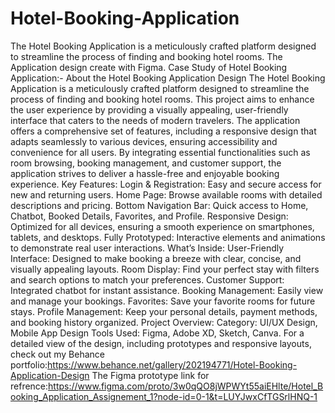 # Hotel-Booking-Application
The Hotel Booking Application is a meticulously crafted platform designed to streamline the process of finding and booking hotel rooms. The Application design create with Figma.
Case Study of Hotel Booking Application:-
About the Hotel Booking Application Design
The Hotel Booking Application is a meticulously crafted platform designed to streamline the process of finding and booking hotel rooms. This project aims to enhance the user experience by providing a visually appealing, user-friendly interface that caters to the needs of modern travelers. The application offers a comprehensive set of features, including a responsive design that adapts seamlessly to various devices, ensuring accessibility and convenience for all users. By integrating essential functionalities such as room browsing, booking management, and customer support, the application strives to deliver a hassle-free and enjoyable booking experience.
Key Features:
Login & Registration: Easy and secure access for new and returning users.
Home Page: Browse available rooms with detailed descriptions and pricing.
Bottom Navigation Bar: Quick access to Home, Chatbot, Booked Details, Favorites, and Profile.
Responsive Design: Optimized for all devices, ensuring a smooth experience on smartphones, tablets, and desktops.
Fully Prototyped: Interactive elements and animations to demonstrate real user interactions.
What’s Inside:
User-Friendly Interface: Designed to make booking a breeze with clear, concise, and visually appealing layouts.
Room Display: Find your perfect stay with filters and search options to match your preferences.
Customer Support: Integrated chatbot for instant assistance.
Booking Management: Easily view and manage your bookings.
Favorites: Save your favorite rooms for future stays.
Profile Management: Keep your personal details, payment methods, and booking history organized.
Project Overview:
Category: UI/UX Design, Mobile App Design
Tools Used: Figma, Adobe XD, Sketch, Canva.
For a detailed view of the design, including prototypes and responsive layouts, check out my Behance portfolio:https://www.behance.net/gallery/202194771/Hotel-Booking-Application-Design
The Figma prototype link for refrence:https://www.figma.com/proto/3w0qQO8jWPWYt55aiEHlte/Hotel_Booking_Application_Assignement_1?node-id=0-1&t=LUYJwxCfTGSrlHNQ-1
